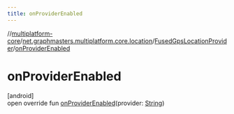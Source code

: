 ```yaml
---
title: onProviderEnabled
---
```

//[multiplatform-core](../../../index.html)/[net.graphmasters.multiplatform.core.location](../index.html)/[FusedGpsLocationProvider](index.html)/[onProviderEnabled](on-provider-enabled.html)



# onProviderEnabled



[android]\
open override fun [onProviderEnabled](on-provider-enabled.html)(provider: [String](https://kotlinlang.org/api/latest/jvm/stdlib/kotlin/-string/index.html))




